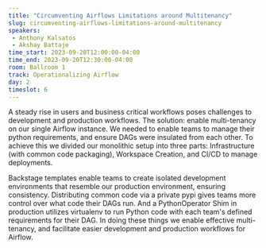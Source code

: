 ```yaml
---
title: "Circumventing Airflows Limitations around Multitenancy"
slug: circumventing-airflows-limitations-around-multitenancy
speakers:
 - Anthony Kalsatos
 - Akshay Battaje
time_start: 2023-09-20T12:00:00-04:00
time_end: 2023-09-20T12:30:00-04:00
room: Ballroom 1
track: Operationalizing Airflow
day: 2
timeslot: 6
---
```


A steady rise in users and business critical workflows poses challenges to development and production workflows. The solution: enable multi-tenancy on our single Airflow instance. We needed to enable teams to manage their python requirements, and ensure DAGs were insulated from each other. To achieve this we divided our monolithic setup into three parts: Infrastructure (with common code packaging), Workspace Creation, and CI/CD to manage deployments.
 
 
 
 Backstage templates enable teams to create isolated development environments that resemble our production environment, ensuring consistency. Distributing common code via a private pypi gives teams more control over what code their DAGs run. And a PythonOperator Shim in production utilizes virtualenv to run Python code with each team's defined requirements for their DAG. In doing these things we enable effective multi-tenancy, and facilitate easier development and production workflows for Airflow.